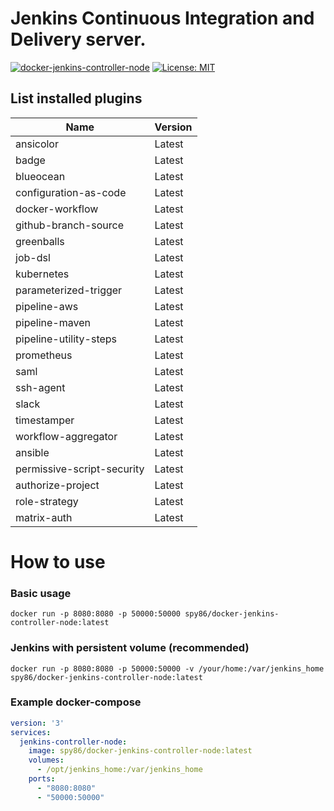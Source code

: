 # Jenkins Continuous Integration and Delivery server.
[![docker-jenkins-controller-node](https://img.shields.io/badge/spy86-jenkins_controller_node-blue.svg)](https://cloud.docker.com/repository/docker/spy86/jenkins-controller-node) [![License: MIT](https://img.shields.io/badge/License-MIT-yellow.svg)](https://opensource.org/licenses/MIT)
## List installed plugins      

| Name                       | Version |
|----------------------------|---------|
| ansicolor                  | Latest  |
| badge                      | Latest  |
| blueocean                  | Latest  |
| configuration-as-code      | Latest  |
| docker-workflow            | Latest  |
| github-branch-source       | Latest  |
| greenballs                 | Latest  |
| job-dsl                    | Latest  |
| kubernetes                 | Latest  |
| parameterized-trigger      | Latest  |
| pipeline-aws               | Latest  |
| pipeline-maven             | Latest  |
| pipeline-utility-steps     | Latest  |
| prometheus                 | Latest  |
| saml                       | Latest  |
| ssh-agent                  | Latest  |
| slack                      | Latest  |
| timestamper                | Latest  |
| workflow-aggregator        | Latest  |
| ansible                    | Latest  |
| permissive-script-security | Latest  |
| authorize-project          | Latest  |
| role-strategy              | Latest  |
| matrix-auth                | Latest  |


# How to use
### Basic usage
```shell
docker run -p 8080:8080 -p 50000:50000 spy86/docker-jenkins-controller-node:latest
```

### Jenkins with persistent volume (recommended)
```shell
docker run -p 8080:8080 -p 50000:50000 -v /your/home:/var/jenkins_home spy86/docker-jenkins-controller-node:latest
```

### Example docker-compose

```yaml 
version: '3'
services:
  jenkins-controller-node:
    image: spy86/docker-jenkins-controller-node:latest
    volumes:
      - /opt/jenkins_home:/var/jenkins_home
    ports:
      - "8080:8080"
      - "50000:50000"
```
